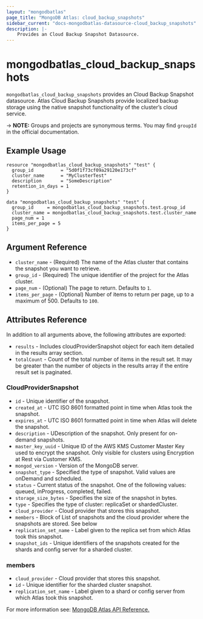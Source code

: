 ```yaml
---
layout: "mongodbatlas"
page_title: "MongoDB Atlas: cloud_backup_snapshots"
sidebar_current: "docs-mongodbatlas-datasource-cloud_backup_snapshots"
description: |-
    Provides an Cloud Backup Snapshot Datasource.
---
```


# mongodbatlas_cloud_backup_snapshots

`mongodbatlas_cloud_backup_snapshots` provides an Cloud Backup Snapshot datasource. Atlas Cloud Backup Snapshots provide localized backup storage using the native snapshot functionality of the cluster’s cloud service.

-> **NOTE:** Groups and projects are synonymous terms. You may find `groupId` in the official documentation.

## Example Usage

```hcl
resource "mongodbatlas_cloud_backup_snapshots" "test" {
  group_id          = "5d0f1f73cf09a29120e173cf"
  cluster_name      = "MyClusterTest"
  description       = "SomeDescription"
  retention_in_days = 1
}

data "mongodbatlas_cloud_backup_snapshots" "test" {
  group_id     = mongodbatlas_cloud_backup_snapshots.test.group_id
  cluster_name = mongodbatlas_cloud_backup_snapshots.test.cluster_name
  page_num = 1
  items_per_page = 5
}
```

## Argument Reference

* `cluster_name` - (Required) The name of the Atlas cluster that contains the snapshot you want to retrieve.
* `group_id` - (Required) The unique identifier of the project for the Atlas cluster.
* `page_num` - (Optional)  	The page to return. Defaults to `1`.
* `items_per_page` - (Optional) Number of items to return per page, up to a maximum of 500. Defaults to `100`.

## Attributes Reference

In addition to all arguments above, the following attributes are exported:

* `results` - Includes cloudProviderSnapshot object for each item detailed in the results array section.
* `totalCount` - Count of the total number of items in the result set. It may be greater than the number of objects in the results array if the entire result set is paginated.

### CloudProviderSnapshot

* `id` - Unique identifier of the snapshot.
* `created_at` - UTC ISO 8601 formatted point in time when Atlas took the snapshot.
* `expires_at` - UTC ISO 8601 formatted point in time when Atlas will delete the snapshot.
* `description` - UDescription of the snapshot. Only present for on-demand snapshots.
* `master_key_uuid` - Unique ID of the AWS KMS Customer Master Key used to encrypt the snapshot. Only visible for clusters using Encryption at Rest via Customer KMS.
* `mongod_version` - Version of the MongoDB server.
* `snapshot_type` - Specified the type of snapshot. Valid values are onDemand and scheduled.
* `status` - Current status of the snapshot. One of the following values: queued, inProgress, completed, failed.
* `storage_size_bytes` - Specifies the size of the snapshot in bytes.
* `type` - Specifies the type of cluster: replicaSet or shardedCluster.
* `cloud_provider` - Cloud provider that stores this snapshot.
* `members` - Block of List of snapshots and the cloud provider where the snapshots are stored. See below
* `replication_set_name` - Label given to the replica set from which Atlas took this snapshot.
* `snapshot_ids` - Unique identifiers of the snapshots created for the shards and config server for a sharded cluster.

### members

* `cloud_provider` - Cloud provider that stores this snapshot.
* `id` - Unique identifier for the sharded cluster snapshot.
* `replication_set_name` - Label given to a shard or config server from which Atlas took this snapshot.


For more information see: [MongoDB Atlas API Reference.](https://docs.atlas.mongodb.com/reference/api/cloud-backup/backup/get-all-backups/)